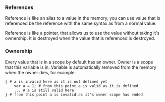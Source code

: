 ### References

Reference is like an alias to a value in the memory, you can use value that is referenced be the reference with the same syntax as from a normal value.

Reference is like a pointer, that allows us to use the value without taking it's ownership. It is destroyed when the value that is referenced is destroyed.

### Ownership

Every value that is in a scope by default has an owner. Owner is a scope that this variable is in. Variable is automatically removed from the memory when the owner dies, for example

```
{ # a is invalid here as it is not defined yet
    var a = 1; # from this point a is valid as it is defined
    ... # a is still valid here
} # from this point a is invalid as it's owner scope has ended
```
